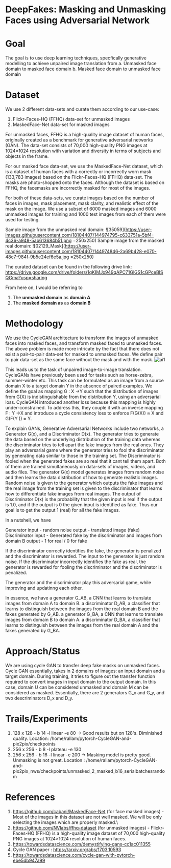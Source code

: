 # DeepFakes: Masking and Unmasking Faces using Adversarial Network

# Goal
 
 The goal is to use deep learning techniques, specfically generative modelling to achieve unpaired image translation from
      a. Unmasked face domain to masked face domain
      b. Masked face domain to unmasked face domain
 
 # Dataset
 
 We use 2 different data-sets and curate them according to our use-case:
 1. Flickr-Faces-HQ (FFHQ) data-set for unmasked images
 2. MaskedFace-Net data-set for masked images

For unmasked faces, FFHQ is a high-quality image dataset of human faces, originally created as a benchmark for generative adversarial networks (GAN). The data-set consists
of 70,000 high-quality PNG images at 1024×1024 resolution with variation and diversity in terms of subjects and objects in the frame. 

For our masked face data-set, we use the MaskedFace-Net dataset, which is a dataset of human faces with a correctly or incorrectly worn mask (133,783 images) based on the Flickr-Faces-HQ (FFHQ) data-set. The masks are photo-shopped onto the faces. Although the dataset is based on FFHQ, the facemasks are incorrectly masked for most of the images.

For both of these data-sets, we curate images based on the number of faces in images, mask placement, mask clarity, and realistic effect of the mask on the image. We use a subset of 6000 masked images and 6000 unmasked images for training and 1000 test images from each of them were used for testing.

Sample image from the unmasked real domain: 
![35059](https://user-images.githubusercontent.com/18104407/144974795-c633751a-5bf4-4c36-a948-5ab613684b51.png =250x250)
Sample image from the masked real domain: 
![02129_Mask](https://user-images.githubusercontent.com/18104407/144974846-2a69b428-e070-48c7-984f-9b5e24ef6e5a.jpg =250x250)

The curated dataset can be found in the following drive link: https://drive.google.com/drive/folders/1qKIMJx949qAPC71GlGS1cGPceBISQGma?usp=sharing

From here on, I would be referring to 
  1. The **unmasked domain** as **domain A**
  2. The **masked domain as** as **domain B**
 
# Methodology

We use the CycleGAN architecture to transform the images of unmasked faces into masked faces, and transform masked faced to unmasked faces. The above problem is made more intricate by the fact that there does not exist a pair-to-pair data-set for masked to unmasked faces. We define pair to pair data-set as the same face without the mask and with the mask.
![ai1](https://user-images.githubusercontent.com/18104407/144973798-d01f66de-1e40-47f5-9b23-00f2cc9f0c99.png)

This leads us to the task of unpaired image-to-image translation. CycleGANs have previously been used for tasks such as horse-zebra, summer-winter etc. This task can be formulated as an image from a source domain X to a target domain Y in the absence of paired examples. We define the goal as mapping G : X →Y such that the distribution of images from G(X) is indistinguishable from the distribution Y, using an adversarial loss. CycleGAN introduced another loss because this mapping is highly under-constrained. To address this, they couple it with an inverse mapping F : Y →X and introduce a cycle consistency loss to enforce F(G(X)) ≈ X and G(F(Y )) ≈ Y.

To explain GANs, Generative Adversarial Networks include two networks, a Generator G(x), and a Discriminator D(x). The generator tries to generate the data based on the underlying distribution of the training data whereas the discriminator tries to tell apart the fake images from the real ones. They play an adversarial game where the generator tries to fool the discriminator by generating data similar to those in the training set. The Discriminator is fooled when the generated fakes are so real that it cant tell them apart. Both of them are trained simultaneously on data-sets of images, videos, and audio files. The generator G(x) model generates images from random noise and then learns the data distribution of how to generate realistic images. Random noise is given to the generator which outputs the fake images and the real image from the training set is given to the discriminator that learns how to differentiate fake images from real images. The output of Discriminator D(x) is the probability that the given input is real if the output
is 1.0, and if the output is 0 the given input is identified as fake. Thus our goal is to get the output 1 (real) for all the fake images.

In a nutshell, we have 

Generator
 input - random noise
 output - translated image (fake)
Discriminator 
 input - Generated fake by the discriminator and images from domain B
 output - 1 for real / 0 for fake

If the discriminator correctly identifies the fake, the generator is penalized and the discriminator is rewarded. The input to the generator is just random noise. 
If the discriminator incorrectly identifies the fake as real, the generator is rewarded for fooling the discriminator and the discriminator is penalized.

The generator and the discriminator play this adversarial game, while improving and updatinng each other.

In essence, we have 
a generator G_AB, a CNN that learns to translate images from domain A to domain B. 
a discriminator D_AB, a classifier that learns to distinguish between the images from the real domain B and the fakes generated by G_AB.
a generator G_BA, a CNN that learns to translate images from domain B to domain A. 
a discriminator D_BA, a classifier that learns to distinguish between the images from the real domain A and the fakes generated by G_BA.


  
# Approach/Status

We are using cycle GAN to transfer deep fake masks on unmasked faces. Cycle GAN essentially, takes in 2 domains of images: an input domain and a target domain. During training, it tries to figure out the transfer function required to convert images in input domain to the output domain. In this case, domain U can be considered unmasked and domain M can be considered as masked. Essentially, there are 2 generators G_x and G_y, and two descriminators D_x and D_y.

# Trails/Experiments
1. 128 x 128 - b 14 -l linear -e 80 -> Good results but on 128's. Diminished quality. Location: /home/rallam/pytorch-CycleGAN-and-pix2pix/checkpoints
2. 256 x 256 - b 8  -l plateau -e 130 
3. 256 x 256 - b 16 -l linear  -e 200 -> Masking model is pretty good. Unmasking is not great. Location : /home/rallam/pytorch-CycleGAN-and-pix2pix_nws/checkpoints/unmasked_2_masked_b16_serialbatchesrandom

# References
  1. https://github.com/cabani/MaskedFace-Net (for face masked images) - Most of the images in this dataset are not well masked. We will be only selecting the images which are properly masked.\
  2. https://github.com/NVlabs/ffhq-dataset (for unmasked images) - Flickr-Faces-HQ (FFHQ) is a high-quality image dataset of 70,000 high-quality PNG images at 1024×1024 resolution of human faces.
  3. https://towardsdatascience.com/demystifying-gans-cc1ac011355 
  4. Cycle GAN paper : https://arxiv.org/abs/1703.10593
  5. https://towardsdatascience.com/cycle-gan-with-pytorch-ebe5db947a99
